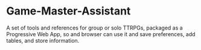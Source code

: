 # Game-Master-Assistant
A set of tools and references for group or solo TTRPGs, packaged as a Progressive Web App, so and browser can use it and save preferences, add tables, and store information. 
